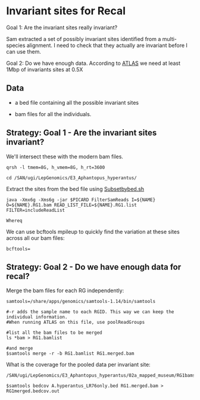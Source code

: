 # Invariant sites for Recal

Goal 1: Are the invariant sites really invariant? 

Sam extracted a set of possibly invariant sites identified from a multi-species alignment. I need to check that they actually are invariant before I can use them. 

Goal 2: Do we have enough data. According to [ATLAS](https://bitbucket.org/wegmannlab/atlas/wiki/Sequence%20Data%20Processing%20Tools%3A%20recal) we need at least 1Mbp of invariants sites at 0.5X


## Data

- a bed file containing all the possible invariant sites

- bam files for all the individuals. 



## Strategy: Goal 1 - Are the invariant sites invariant?

We'll intersect these with the modern bam files. 

```
qrsh -l tmem=8G, h_vmem=8G, h_rt=3600

cd /SAN/ugi/LepGenomics/E3_Aphantopus_hyperantus/

```

Extract the sites from the bed file using [Subsetbybed.sh]() 
```
java -Xmx6g -Xms6g -jar $PICARD FilterSamReads I=${NAME} O=${NAME}.RG1.bam READ_LIST_FILE=${NAME}.RG1.list FILTER=includeReadList

Whereq
```




We can use bcftools mpileup to quickly find the variation at these sites across all our bam files: 

```
bcftools=
```



## Strategy: Goal 2 - Do we have enough data for recal? 


Merge the bam files for each RG independently: 

```
samtools=/share/apps/genomics/samtools-1.14/bin/samtools

#-r adds the sample name to each RGID. This way we can keep the individual information. 
#When running ATLAS on this file, use poolReadGroups

#list all the bam files to be merged
ls *bam > RG1.bamlist  

#and merge
$samtools merge -r -b RG1.bamlist RG1.merged.bam
```


What is the coverage for the pooled data per invariant site: 
```
/SAN/ugi/LepGenomics/E3_Aphantopus_hyperantus/02a_mapped_museum/RG1bams

$samtools bedcov A.hyperantus_LR76only.bed RG1.merged.bam > RG1merged.bedcov.out
```






